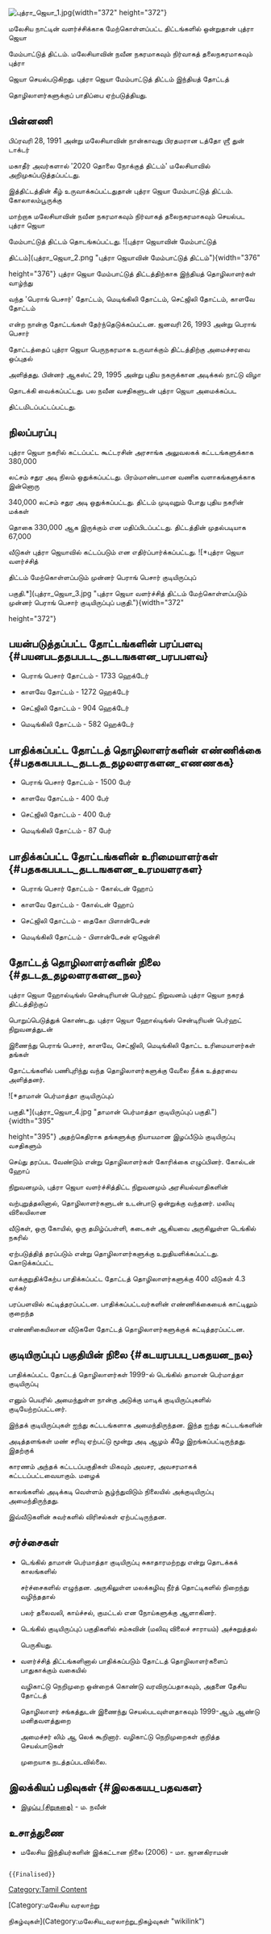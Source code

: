 ![](புத்ரா_ஜெயா_1.jpg "புத்ரா_ஜெயா_1.jpg"){width="372" height="372"}
மலேசிய நாட்டின் வளர்ச்சிக்காக மேற்கொள்ளப்பட்ட திட்டங்களில் ஒன்றுதான் புத்ரா ஜெயா
மேம்பாட்டுத் திட்டம். மலேசியாவின் நவீன நகரமாகவும் நிர்வாகத் தலைநகரமாகவும் புத்ரா
ஜெயா செயல்படுகிறது. புத்ரா ஜெயா மேம்பாட்டுத் திட்டம் இந்தியத் தோட்டத்
தொழிலாளர்களுக்குப் பாதிப்பை ஏற்படுத்தியது.

## பின்னணி

பிப்ரவரி 28, 1991 அன்று மலேசியாவின் நான்காவது பிரதமரான டத்தோ ஶ்ரீ துன் டாக்டர்
மகாதீர் அவர்களால் '2020 தொலை நோக்குத் திட்டம்' மலேசியாவில் அறிமுகப்படுத்தப்பட்டது.
இத்திட்டத்தின் கீழ் உருவாக்கப்பட்டதுதான் புத்ரா ஜெயா மேம்பாட்டுத் திட்டம். கோலாலம்பூருக்கு
மாற்றாக மலேசியாவின் நவீன நகரமாகவும் நிர்வாகத் தலைநகரமாகவும் செயல்பட புத்ரா ஜெயா
மேம்பாட்டுத் திட்டம் தொடங்கப்பட்டது. ![புத்ரா ஜெயாவின் மேம்பாட்டுத்
திட்டம்](புத்ரா_ஜெயா_2.png "புத்ரா ஜெயாவின் மேம்பாட்டுத் திட்டம்"){width="376"
height="376"} புத்ரா ஜெயா மேம்பாட்டுத் திட்டத்திற்காக இந்தியத் தொழிலாளர்கள் வாழ்ந்து
வந்த \'பெராங் பெசார்\' தோட்டம், மெடிங்கிலி தோட்டம், செட்ஜிலி தோட்டம், காளவே தோட்டம்
என்ற நான்கு தோட்டங்கள் தேர்ந்தெடுக்கப்பட்டன. ஜனவரி 26, 1993 அன்று பெராங் பெசார்
தோட்டத்தைப் புத்ரா ஜெயா பெருநகரமாக உருவாக்கும் திட்டத்திற்கு அமைச்சரவை ஒப்புதல்
அளித்தது. பின்னர் ஆகஸ்ட் 29, 1995 அன்று புதிய நகருக்கான அடிக்கல் நாட்டு விழா
தொடக்கி வைக்கப்பட்டது. பல நவீன வசதிகளுடன் புத்ரா ஜெயா அமைக்கப்பட
திட்டமிடப்பட்டப்பட்டது.

## நிலப்பரப்பு

புத்ரா ஜெயா நகரில் கட்டப்பட்ட கூட்டரசின் அரசாங்க அலுவலகக் கட்டடங்களுக்காக 380,000
லட்சம் சதுர அடி நிலம் ஒதுக்கப்பட்டது. பிரம்மாண்டமான வணிக வளாகங்களுக்காக இன்னொரு
340,000 லட்சம் சதுர அடி ஒதுக்கப்பட்டது. திட்டம் முடிவுறும் போது புதிய நகரின் மக்கள்
தொகை 330,000 ஆக இருக்கும் என மதிப்பிடப்பட்டது. திட்டத்தின் முதல்படியாக 67,000
வீடுகள் புத்ரா ஜெயாவில் கட்டப்படும் என எதிர்ப்பார்க்கப்பட்டது. ![*புத்ரா ஜெயா வளர்ச்சித்
திட்டம் மேற்கொள்ளப்படும் முன்னர் பெராங் பெசார் குடியிருப்புப்
பகுதி.*](புத்ரா_ஜெயா_3.jpg "புத்ரா ஜெயா வளர்ச்சித் திட்டம் மேற்கொள்ளப்படும் முன்னர் பெராங் பெசார் குடியிருப்புப் பகுதி."){width="372"
height="372"}

## பயன்படுத்தப்பட்ட தோட்டங்களின் பரப்பளவு {#பயனபடததபபடட_தடடஙகளன_பரபபளவ}

-   பெராங் பெசார் தோட்டம் - 1733 ஹெக்டேர்
-   காளவே தோட்டம் - 1272 ஹெக்டேர்
-   செட்ஜிலி தோட்டம் - 904 ஹெக்டேர்
-   மெடிங்கிலி தோட்டம் - 582 ஹெக்டேர்

## பாதிக்கப்பட்ட தோட்டத் தொழிலாளர்களின் எண்ணிக்கை {#பதககபபடட_தடடத_தழலளரகளன_எணணகக}

-   பெராங் பெசார் தோட்டம் - 1500 பேர்
-   காளவே தோட்டம் - 400 பேர்
-   செட்ஜிலி தோட்டம் - 400 பேர்
-   மெடிங்கிலி தோட்டம் - 87 பேர்

## பாதிக்கப்பட்ட தோட்டங்களின் உரிமையாளர்கள் {#பதககபபடட_தடடஙகளன_உரமயளரகள}

-   பெராங் பெசார் தோட்டம் - கோல்டன் ஹோப்
-   காளவே தோட்டம் - கோல்டன் ஹோப்
-   செட்ஜிலி தோட்டம் - தைகோ பிளான்டேசன்
-   மெடிங்கிலி தோட்டம் - பிளான்டேசன் ஏஜென்சி

## தோட்டத் தொழிலாளர்களின் நிலை {#தடடத_தழலளரகளன_நல}

புத்ரா ஜெயா ஹோல்டிங்ஸ் சென்டிரியான் பெர்ஹட் நிறுவனம் புத்ரா ஜெயா நகரத் திட்டத்திற்குப்
பொறுப்பெடுத்துக் கொண்டது. புத்ரா ஜெயா ஹோல்டிங்ஸ் சென்டிரியன் பெர்ஹட் நிறுவனத்துடன்
இணைந்து பெராங் பெசார், காளவே, செட்ஜிலி, மெடிங்கிலி தோட்ட உரிமையாளர்கள் தங்கள்
தோட்டங்களில் பணிபுரிந்து வந்த தொழிலாளர்களுக்கு வேலை நீக்க உத்தரவை அளித்தனர்.
![*தாமான் பெர்மாத்தா குடியிருப்புப்
பகுதி.*](புத்ரா_ஜெயா_4.jpg "தாமான் பெர்மாத்தா குடியிருப்புப் பகுதி."){width="395"
height="395"} அதற்கெதிராக தங்களுக்கு நியாயமான இழப்பீடும் குடியிருப்பு வசதிகளும்
செய்து தரப்பட வேண்டும் என்று தொழிலாளர்கள் கோரிக்கை எழுப்பினர். கோல்டன் ஹோப்
நிறுவனமும், புத்ரா ஜெயா வளர்ச்சித்திட்ட நிறுவனமும் அரசியல்வாதிகளின்
வற்புறுத்தலினால், தொழிலாளர்களுடன் உடன்பாடு ஒன்றுக்கு வந்தனர். மலிவு விலையிலான
வீடுகள், ஒரு கோயில், ஒரு தமிழ்ப்பள்ளி, கடைகள் ஆகியவை அருகிலுள்ள டெங்கில் நகரில்
ஏற்படுத்தித் தரப்படும் என்று தொழிலாளர்களுக்கு உறுதியளிக்கப்பட்டது. கொடுக்கப்பட்ட
வாக்குறுதிக்கேற்ப பாதிக்கப்பட்ட தோட்டத் தொழிலாளர்களுக்கு 400 வீடுகள் 4.3 ஏக்கர்
பரப்பளவில் கட்டித்தரப்பட்டன. பாதிக்கப்பட்டவர்களின் எண்ணிக்கையைக் காட்டிலும் குறைந்த
எண்ணிகையிலான வீடுகளே தோட்டத் தொழிலாளர்களுக்குக் கட்டித்தரப்பட்டன.

## குடியிருப்புப் பகுதியின் நிலை {#கடயரபபப_பகதயன_நல}

பாதிக்கப்பட்ட தோட்டத் தொழிலாளர்கள் 1999-ல் டெங்கில் தாமான் பெர்மாத்தா குடியிருப்பு
எனும் பெயரில் அமைந்துள்ள நான்கு அடுக்கு மாடிக் குடியிருப்புகளில் குடியேற்றப்பட்டனர்.
இந்தக் குடியிருப்புகள் ஐந்து கட்டடங்களாக அமைந்திருந்தன. இந்த ஐந்து கட்டடங்களின்
அடித்தளங்கள் மண் சரிவு ஏற்பட்டு மூன்று அடி ஆழம் கீழே இறங்கப்பட்டிருந்தது. இதற்குக்
காரணம் அந்தக் கட்டடப்பகுதிகள் மிகவும் அவசர, அவசரமாகக் கட்டடப்பட்டவையாகும். மழைக்
காலங்களில் அடிக்கடி வெள்ளம் சூழ்ந்துவிடும் நிலையில் அக்குடியிருப்பு அமைந்திருந்தது.
இவ்வீடுகளின் சுவர்களில் விரிசல்கள் ஏற்பட்டிருந்தன.

## சர்ச்சைகள்

-   டெங்கில் தாமான் பெர்மாத்தா குடியிருப்பு சுகாதாரமற்றது என்று தொடக்கக் காலங்களில்
    சர்ச்சைகளில் எழுந்தன. அருகிலுள்ள மலக்கழிவு நீர்த் தொட்டிகளில் நிறைந்து வழிந்ததால்
    பலர் தலைவலி, காய்ச்சல், குமட்டல் என நோய்களுக்கு ஆளாகினர்.
-   டெங்கில் குடியிருப்புப் பகுதிகளில் சம்சுவின் (மலிவு விலைச் சாராயம்) அச்சுறுத்தல்
    பெருகியது.
-   வளர்ச்சித் திட்டங்களினால் பாதிக்கப்படும் தோட்டத் தொழிலாளர்களைப் பாதுகாக்கும் வகையில்
    வழிகாட்டு நெறிமுறை ஒன்றைக் கொண்டு வரவிருப்பதாகவும், அதனை தேசிய தோட்டத்
    தொழிலாளர் சங்கத்துடன் இணைந்து செயல்படவுள்ளதாகவும் 1999-ஆம் ஆண்டு மனிதவளத்துறை
    அமைச்சர் லிம் ஆ லெக் கூறினார். வழிகாட்டு நெறிமுறைகள் குறித்த செயல்பாடுகள்
    முறையாக நடத்தப்படவில்லை.

## இலக்கியப் பதிவுகள் {#இலககயப_பதவகள}

-   [இழப்பு (சிறுகதை)](http://vallinam.com.my/navin/?p=1328) - ம. நவீன்

## உசாத்துணை

-   மலேசிய இந்தியர்களின் இக்கட்டான நிலை (2006) - மா. ஜானகிராமன்

```{=mediawiki}
{{Finalised}}
```
[Category:Tamil Content](Category:Tamil_Content "wikilink")
[Category:மலேசிய வரலாற்று
நிகழ்வுகள்](Category:மலேசிய_வரலாற்று_நிகழ்வுகள் "wikilink")
